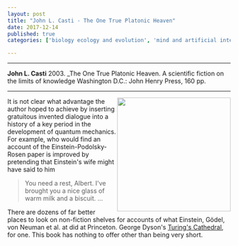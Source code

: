 ```yaml
---
layout: post
title: "John L. Casti - The One True Platonic Heaven"
date: 2017-12-14
published: true
categories: ['biology ecology and evolution', 'mind and artificial intelligence']

---
```



***
<b>John L. Casti</b> 2003. _The One True Platonic Heaven. A scientific fiction on the limits of knowledge  Washington D.C.: John Henry Press, 160 pp.

***
<img width="256" align="right" src="https://www.nap.edu/cover/10533/450" alt="">  

It is not clear what advantage the author hoped to achieve by inserting gratuitous invented dialogue into a history of a key period in the development of quantum mechanics.  For example, who would find an account of the Einstein-Podolsky-Rosen paper is improved by pretending that Einstein's wife might have said to him 

> You need a rest, Albert.  I've brought you a nice glass of warm milk and a biscuit. ...

There are dozens of far better places to look on non-fiction shelves for accounts of what Einstein, Gödel, von Neuman et al. at did at Princeton.  George Dyson's [Turing's Cathedral](http://timeteam.github.io/mathematics%20and%20physics/technology/2017/08/17/turings-cathedral.html), for one. This book has nothing to offer other than being very short.

